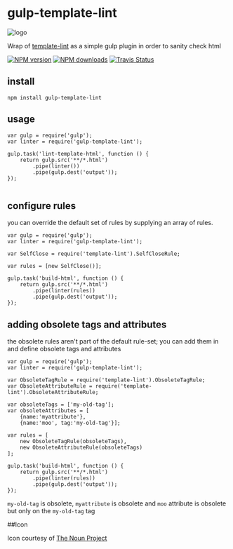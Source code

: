 # gulp-template-lint
![logo](https://d30y9cdsu7xlg0.cloudfront.net/png/30843-200.png)

Wrap of [template-lint](https://github.com/MeirionHughes/template-lint) as a simple gulp plugin in order to sanity check html

[![NPM version][npm-image]][npm-url]
[![NPM downloads][npm-downloads]][npm-url]
[![Travis Status][travis-image]][travis-url]

## install
```
npm install gulp-template-lint
```

## usage

```
var gulp = require('gulp');
var linter = require('gulp-template-lint');

gulp.task('lint-template-html', function () {
    return gulp.src('**/*.html')
        .pipe(linter())
        .pipe(gulp.dest('output'));
});
 
```

## configure rules

you can override the default set of rules by supplying an array of rules.

```
var gulp = require('gulp');
var linter = require('gulp-template-lint');

var SelfClose = require('template-lint').SelfCloseRule;

var rules = [new SelfClose()];

gulp.task('build-html', function () {
    return gulp.src('**/*.html')
        .pipe(linter(rules))
        .pipe(gulp.dest('output'));
});
```

## adding obsolete tags and attributes

the obsolete rules aren't part of the default rule-set; 
you can add them in and define obsolete tags and attributes

```
var gulp = require('gulp');
var linter = require('gulp-template-lint');

var ObsoleteTagRule = require('template-lint').ObsoleteTagRule;
var ObsoleteAttributeRule = require('template-lint').ObsoleteAttributeRule;

var obsoleteTags = ['my-old-tag'];
var obsoleteAttributes = [
    {name:'myattribute'}, 
    {name:'moo', tag:'my-old-tag'}];

var rules = [
    new ObsoleteTagRule(obsoleteTags), 
    new ObsoleteAttributeRule(obsoleteTags)
];

gulp.task('build-html', function () {
    return gulp.src('**/*.html')
        .pipe(linter(rules))
        .pipe(gulp.dest('output'));
});
```

`my-old-tag` is obsolete, `myattribute` is obsolete and 
`moo` attribute is obsolete but only on the `my-old-tag` tag

##Icon

Icon courtesy of [The Noun Project](https://thenounproject.com/)

[npm-url]: https://npmjs.org/package/gulp-template-lint
[npm-image]: http://img.shields.io/npm/v/gulp-template-lint.svg

[npm-url]: https://npmjs.org/package/gulp-template-lint
[npm-image]: http://img.shields.io/npm/v/gulp-template-lint.svg
[npm-downloads]: http://img.shields.io/npm/dm/gulp-template-lint.svg
[travis-url]: https://travis-ci.org/MeirionHughes/gulp-template-lint
[travis-image]: https://img.shields.io/travis/MeirionHughes/gulp-template-lint/master.svg